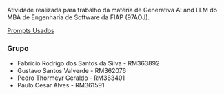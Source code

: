 Atividade realizada para trabalho da matéria de Generativa AI and LLM do MBA de Engenharia de Software da FIAP (97AOJ).

[Prompts Usados](https://docs.google.com/document/d/1xtFVGq3Br4hn3bj05-KY7pDaHACZATKts47bPtfG4HY/edit?usp=sharing)

### Grupo
- Fabricio Rodrigo dos Santos da Silva - RM363892
- Gustavo Santos Valverde - RM362076
- Pedro Thormeyr Geraldo - RM363401
- Paulo Cesar Alves - RM361591